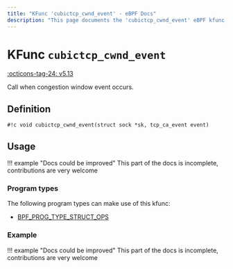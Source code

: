 ```yaml
---
title: "KFunc 'cubictcp_cwnd_event' - eBPF Docs"
description: "This page documents the 'cubictcp_cwnd_event' eBPF kfunc, including its defintion, usage, program types that can use it, and examples."
---
```

# KFunc `cubictcp_cwnd_event`

<!-- [FEATURE_TAG](cubictcp_cwnd_event) -->
[:octicons-tag-24: v5.13](https://github.com/torvalds/linux/commit/e78aea8b2170be1b88c96a4d138422986a737336)
<!-- [/FEATURE_TAG] -->

Call when congestion window event occurs.

## Definition

<!-- [KFUNC_DEF] -->
`#!c void cubictcp_cwnd_event(struct sock *sk, tcp_ca_event event)`
<!-- [/KFUNC_DEF] -->

## Usage

!!! example "Docs could be improved"
    This part of the docs is incomplete, contributions are very welcome

### Program types

The following program types can make use of this kfunc:

<!-- [KFUNC_PROG_REF] -->
- [BPF_PROG_TYPE_STRUCT_OPS](../program-type/BPF_PROG_TYPE_STRUCT_OPS.md)
<!-- [/KFUNC_PROG_REF] -->

### Example

!!! example "Docs could be improved"
    This part of the docs is incomplete, contributions are very welcome

